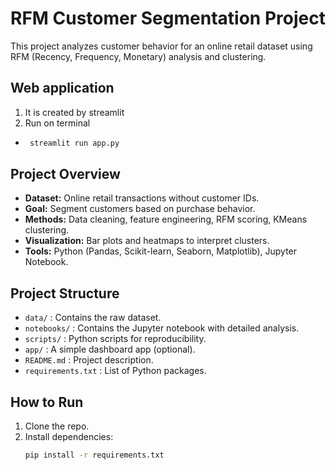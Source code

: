 # RFM Customer Segmentation Project

This project analyzes customer behavior for an online retail dataset using RFM (Recency, Frequency, Monetary) analysis and clustering.

## Web application
1. It is created by streamlit
2. Run on terminal
- ```bash
   streamlit run app.py

## Project Overview
- **Dataset:** Online retail transactions without customer IDs.
- **Goal:** Segment customers based on purchase behavior.
- **Methods:** Data cleaning, feature engineering, RFM scoring, KMeans clustering.
- **Visualization:** Bar plots and heatmaps to interpret clusters.
- **Tools:** Python (Pandas, Scikit-learn, Seaborn, Matplotlib), Jupyter Notebook.

## Project Structure
- `data/` : Contains the raw dataset.
- `notebooks/` : Contains the Jupyter notebook with detailed analysis.
- `scripts/` : Python scripts for reproducibility.
- `app/` : A simple dashboard app (optional).
- `README.md` : Project description.
- `requirements.txt` : List of Python packages.

## How to Run
1. Clone the repo.
2. Install dependencies:
   ```bash
   pip install -r requirements.txt
